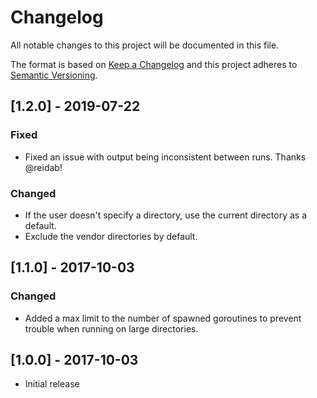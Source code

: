 # Changelog
All notable changes to this project will be documented in this file.

The format is based on [Keep a Changelog](http://keepachangelog.com/en/1.0.0/)
and this project adheres to [Semantic Versioning](http://semver.org/spec/v2.0.0.html).

## [1.2.0] - 2019-07-22
### Fixed
- Fixed an issue with output being inconsistent between runs. Thanks @reidab!

### Changed
- If the user doesn't specify a directory, use the current directory as a default.
- Exclude the vendor directories by default.

## [1.1.0] - 2017-10-03
### Changed
- Added a max limit to the number of spawned goroutines to prevent trouble when running on large directories.

## [1.0.0] - 2017-10-03
- Initial release
